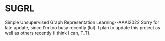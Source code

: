 # SUGRL
Simple Unsupervised Graph Representation Learning--AAAI2022
Sorry for late update, since I'm too busy recently (lol).
I plan to update this project as well as others recently (I think I can, T_T).
